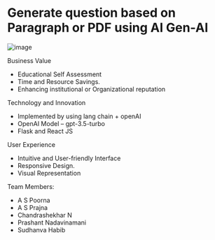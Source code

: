 # Generate question based on Paragraph or PDF using AI Gen-AI

![image](https://github.com/aspoorna24/-Generate-question-based-on-Paragraph-or-PDF-using-AI-Gen-AI/assets/69906063/8bf482cb-74ac-41b5-8029-d3b4178946e5)

Business Value
- Educational Self Assessment
- Time and Resource Savings.
- Enhancing institutional or Organizational reputation

Technology and Innovation 
- Implemented by using lang chain + openAI​
- OpenAI Model – gpt-3.5-turbo​
- Flask and React JS

User Experience
- Intuitive and User-friendly Interface 
- Responsive Design.
- Visual Representation

Team Members:
- A S Poorna
- A S Prajna
- Chandrashekhar N
- Prashant Nadavinamani
- Sudhanva Habib

